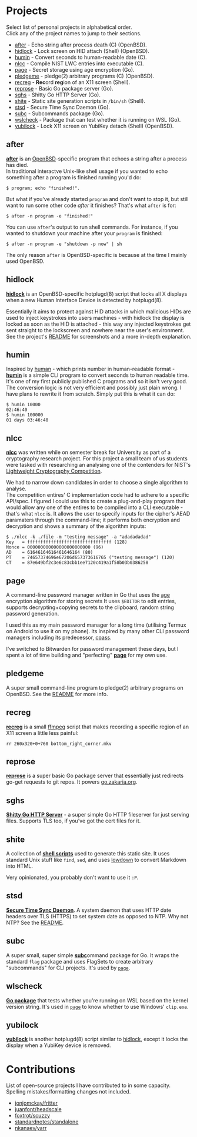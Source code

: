 # Projects

Select list of personal projects in alphabetical order.   
Click any of the project names to jump to their sections.   

  * [after](#after)       - Echo string after process death \(C) (OpenBSD).
  * [hidlock](#hidlock)   - Lock screen on HID attach (Shell) (OpenBSD).
  * [humin](#humin)       - Convert seconds to human-readable date \(C).
  * [nlcc](#nlcc)         - Compile NIST LWC entries into executable \(C).
  * [page](#page)         - Secret storage using age encryption (Go).
  * [pledgeme](#pledgeme) - pledge(2) arbitrary programs \(C) (OpenBSD).
  * [recreg](#recreg)     - **Rec**ord **reg**ion of an X11 screen (Shell).
  * [reprose](#reprose)   - Basic Go package server (Go).
  * [sghs](#sghs)         - Shitty Go HTTP Server (Go).
  * [shite](#shite)       - Static site generation scripts in `/bin/sh` (Shell).
  * [stsd](#stsd)         - Secure Time Sync Daemon (Go).
  * [subc](#subc)         - Subcommands package (Go).
  * [wslcheck](#wslcheck) - Package that can test whether it is running on WSL (Go).
  * [yubilock](#yubilock) - Lock X11 screen on YubiKey detach (Shell) (OpenBSD).

## after

[**after**](https://github.com/e-zk/after) is an 
[OpenBSD](https://openbsd.org/)-specific program that echoes a string after a 
process has died.  
In traditional interactve Unix-like shell usage if you wanted to echo 
something after a program is finished running you'd do: 

	$ program; echo "finished!".

But what if you've already started `program` and 
don't want to stop it, but still want to run some other code _after_ it 
finishes? That's what `after` is for: 

	$ after -n program -e "finished!"

You can use `after`'s output to run shell commands. For instance, if you 
wanted to shutdown your machine after your `program` is finished:

	$ after -n program -e "shutdown -p now" | sh

The only reason `after` is OpenBSD-specific is because at the time I mainly
used OpenBSD. 

## hidlock

[**hidlock**](https://github.com/e-zk/hidlock) is an OpenBSD-specific 
hotplugd(8) script that locks all X displays when a new Human Interface 
Device is detected by hotplugd(8).

Essentially it aims to protect against HID attacks in which malicious HIDs
are used to inject keystrokes into users machines - with hidlock the display 
is locked as soon as the HID is attached - this way any injected keystrokes
get sent straight to the lockscreen and nowhere near the user's environment.  
See the project's [README](https://github.com/e-zk/hidlock/blob/master/README.md)
for screenshots and a more in-depth explanation.

## humin

Inspired by [human](http://z3bra.org/) - which prints number in human-readable 
format - [**humin**](https://github.com/e-zk/humin) is a simple CLI program to convert 
seconds to human readable time. It's one of my first publicly published C
programs and so it isn't very good. The conversion logic is not very 
efficient and possibly just plain wrong. I have plans to rewrite it from scratch.
Simply put this is what it can do:

	$ humin 10000
	02:46:40
	$ humin 100000
	01 days 03:46:40


## nlcc

[**nlcc**](https://github.com/e-zk/nlcc) was written while on semester break 
for University as part of a cryptography research project. For this project 
a small team of us students were tasked with researching an analysing one of 
the contenders for NIST's 
[Lightweight Cryptography Competition](https://csrc.nist.gov/Projects/Lightweight-Cryptography). 

We had to narrow down candidates in order to choose a single algorithm to 
analyse.  
The competition entires' C implementation code had to adhere to a specific 
API/spec. I figured I could use this to create a plug-and-play program
that would allow any one of the entires to be compiled into a CLI executable -
that's what `nlcc` is. It allows the user to specify inputs for the cipher's 
AEAD paramaters through the command-line; it performs both encryption and 
decryption and shows a summary of the algorithm inputs:

	$ ./nlcc -k ./file -m "testing message" -a "adadadadad"
	Key   = ffffffffffffffffffffffffffffffff (128)
	Nonce = 000000000000000000000000 (96)
	AD    = 61646164616461646164 (80)
	PT    = 74657374696e67206d657373616765 ("testing message") (120)
	CT    = 87e649bf2c3e6c83cbb1ee7120c419a1f58b03b0386258

## page

A command-line password manager written in Go that uses the 
[age](https://age-encryption.org/) encryption algorithm for storing secrets 
It uses `$EDITOR` to edit entries, supports decrypting+copying secrets to the
clipboard, random string password generation.

I used this as my main password manager for a long time 
(utilising Termux on Android to use it on my phone). Its inspired by many other
CLI password managers including its predecessor, [cpass](https://github.com/e-zk/cpass).

I've switched to Bitwarden for password management these days, but I spent
a lot of time building and "perfecting" [**page**](https://github.com/e-zk/page) 
for my own use.

## pledgeme

A super small command-line program to pledge(2) arbitrary programs on OpenBSD.
See the [README](https://github.com/e-zk/pledgeme) for more info.


## recreg

[**recreg**](https://github.com/e-zk/recreg) is a small [ffmpeg](https://ffmpeg.org/) 
script that makes recording a specific region of an X11 screen a little less painful:

	rr 260x320+0+760 bottom_right_corner.mkv

## reprose

[**reprose**](https://github.com/e-zk/go-reprose) is a super basic Go package 
server that essentially just redirects go-get requests to git repos. It powers 
[go.zakaria.org](https://go.zakaria.org/).

## sghs

[**Shitty Go HTTP Server**](https://github.com/e-zk/sghs) - a super simple Go HTTP fileserver for just serving 
files. Supports TLS too, if you've got the cert files for it.

## shite

A collection of [**shell scripts**](https://github.com/e-zk/shite) used to generate this static site.
It uses standard Unix stuff like `find`, `sed`, and uses [lowdown](https://kristaps.bsd.lv/lowdown/) to convert
Markdown into HTML.

Very opinionated, you probably don't want to use it `:P`.

## stsd

[**Secure Time Sync Daemon**](https://github.com/e-zk/stsd). A system daemon 
that uses HTTP date headers over TLS (HTTPS) to set system date as opposed to NTP.
Why not NTP? See the [README](https://raw.githubusercontent.com/e-zk/stsd/trunk/README).

## subc

A super small, super simple [**subc**](https://github.com/e-zk/subc)ommand package for Go. It wraps the standard 
`flag` package and uses FlagSets to create arbitrary "subcommands" for CLI 
projects. It's used by [`page`](#page).

## wlscheck

[**Go package**](https://github.com/e-zk/wslcheck) that tests whether you're running on WSL based on the kernel 
version string. It's used in [`page`](#page) to know whether to use 
Windows' `clip.exe`.

## yubilock

[**yubilock**](https://github.com/e-zk/yubilock) is another hotplugd(8) script similar to 
[hidlock](#hidlock), except it locks the display when a YubiKey device is removed.

# Contributions

List of open-source projects I have contributed to in some capacity.  
Spelling mistakes/formatting changes not included. 

- [jonjomckay/fritter](https://github.com/jonjomckay/fritter)
- [juanfont/headscale](https://github.com/juanfont/headscale)
- [foxtrot/scuzzy](https://github.com/foxtrot/scuzzy)
- [standardnotes/standalone](https://github.com/standardnotes/standalone)
- [nkanaev/yarr](https://github.com/nkanaev/yarr)

